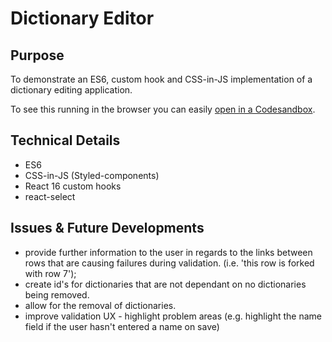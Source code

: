 # Dictionary Editor

## Purpose

To demonstrate an ES6, custom hook and CSS-in-JS implementation of a dictionary editing application.

To see this running in the browser you can easily [open in a Codesandbox](https://codesandbox.io/s/github/cwalkerspiers/DictionaryEditor/).

## Technical Details

- ES6
- CSS-in-JS (Styled-components)
- React 16 custom hooks
- react-select

## Issues & Future Developments

- provide further information to the user in regards to the links between rows that are causing failures during validation. (i.e. 'this row is forked with row 7');
- create id's for dictionaries that are not dependant on no dictionaries being removed.
- allow for the removal of dictionaries.
- improve validation UX - highlight problem areas (e.g. highlight the name field if the user hasn't entered a name on save)
